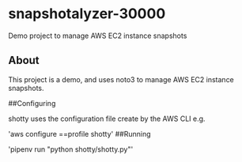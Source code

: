 # snapshotalyzer-30000
Demo project to manage AWS EC2 instance snapshots

## About

This project is a demo, and uses noto3 to manage AWS EC2 instance snapshots.

##Configuring 

shotty uses the configuration file create by the AWS CLI e.g.

'aws configure ==profile shotty'
##Running

'pipenv run "python shotty/shotty.py"'

